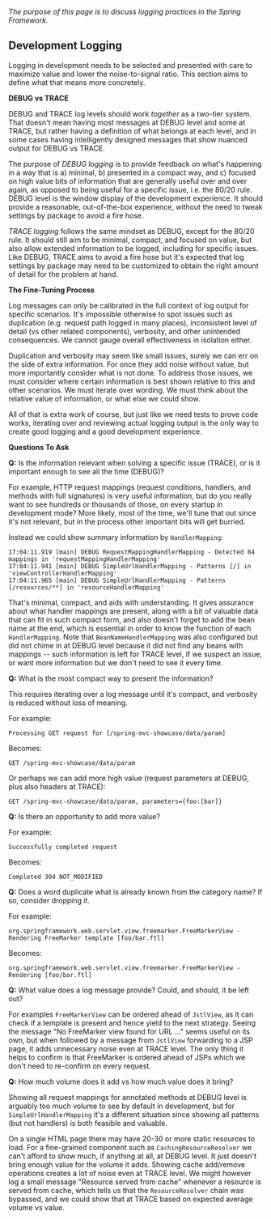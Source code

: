 
_The purpose of this page is to discuss logging practices in the Spring Framework._

## Development Logging

Logging in development needs to be selected and presented with care to maximize value and lower the noise-to-signal ratio. This section aims to define what that means more concretely.

**DEBUG vs TRACE**

DEBUG and TRACE log levels should work _together_ as a two-tier system. That doesn't mean having most messages at DEBUG level and some at TRACE, but rather having a definition of what belongs at each level, and in some cases having intelligently designed messages that show nuanced output for DEBUG vs TRACE.

The purpose of _DEBUG logging_ is to provide feedback on what's happening in a way that is a) minimal, b) presented in a compact way, and c) focused on high value bits of information that are generally useful over and over again, as opposed to being useful for a specific issue, i.e. the 80/20 rule. DEBUG level is the window display of the development experience. It should provide a reasonable, out-of-the-box experience, without the need to tweak settings by package to avoid a fire hose.

_TRACE logging_ follows the same mindset as DEBUG, except for the 80/20 rule. It should still aim to be minimal, compact, and focused on value, but also allow extended information to be logged, including for specific issues. Like DEBUG, TRACE aims to avoid a fire hose but it's expected that log settings by package may need to be customized to obtain the right amount of detail for the problem at hand.

**The Fine-Tuning Process**

Log messages can only be calibrated in the full context of log output for specific scenarios. It's impossible otherwise to spot issues such as duplication (e.g. request path logged in many places), inconsistent level of detail (vs other related components), verbosity, and other unintended consequences. We cannot gauge overall effectiveness in isolation either.

Duplication and verbosity may seem like small issues, surely we can err on the side of extra information. For once they add noise without value, but more importantly consider what is not done. To address those issues, we must consider where certain information is best shown relative to this and other scenarios. We must iterate over wording. We must think about the relative value of information, or what else we could show. 

All of that is extra work of course, but just like we need tests to prove code works, iterating over and reviewing actual logging output is the only way to create good logging and a good development experience.

**Questions To Ask**

**Q:** Is the information relevant when solving a specific issue (TRACE), or is it important enough to see all the time (DEBUG)?

For example, HTTP request mappings (request conditions, handlers, and methods with full signatures) is very useful information, but do you really want to see hundreds or thousands of those, on every startup in development mode? More likely, most of the time, we'll tune that out since it's not relevant, but in the process other important bits will get burried.

Instead we could show summary information by `HandlerMapping`:
```
17:04:11.919 [main] DEBUG RequestMappingHandlerMapping - Detected 84 mappings in 'requestMappingHandlerMapping'
17:04:11.941 [main] DEBUG SimpleUrlHandlerMapping - Patterns [/] in 'viewControllerHandlerMapping'
17:04:11.965 [main] DEBUG SimpleUrlHandlerMapping - Patterns [/resources/**] in 'resourceHandlerMapping'
```

That's minimal, compact, and aids with understanding. It gives assurance about what handler mappings are present, along with a bit of valuable data that can fit in such compact form, and also doesn't forget to add the bean name at the end, which is essential in order to know the function of each `HandlerMapping`. Note that `BeanNameHandlerMapping` was also configured but did not chime in at DEBUG level because it did not find any beans with mappings -- such information is left for TRACE level, if we suspect an issue, or want more information but we don't need to see it every time.

**Q:** What is the most compact way to present the information?

This requires iterating over a log message until it's compact, and verbosity is reduced without loss of meaning. 

For example:
```
Processing GET request for [/spring-mvc-showcase/data/param]
```
Becomes:
```
GET /spring-mvc-showcase/data/param
```
Or perhaps we can add more high value (request parameters at DEBUG, plus also headers at TRACE):
```
GET /spring-mvc-showcase/data/param, parameters={foo:[bar]}
```

**Q:** Is there an opportunity to add more value?

For example:
```
Successfully completed request
```
Becomes:
```
Completed 304 NOT_MODIFIED
```

**Q:** Does a word duplicate what is already known from the category name? If so, consider dropping it.

For example:
```
org.springframework.web.servlet.view.freemarker.FreeMarkerView - Rendering FreeMarker template [foo/bar.ftl]
```
Becomes:
```
org.springframework.web.servlet.view.freemarker.FreeMarkerView - Rendering [foo/bar.ftl]
```

**Q:** What value does a log message provide? Could, and should, it be left out?

For examples `FreeMarkerView` can be ordered ahead of `JstlView`, as it can check if a template is present and hence yield to the next strategy. Seeing the message "No FreeMarker view found for URL ..." seems useful on its own, but when followed by a message from `JstlView` forwarding to a JSP page, it adds unnecessary noise even at TRACE level. The only thing it helps to confirm is that FreeMarker is ordered ahead of JSPs which we don't need to re-confirm on every request. 

**Q:** How much volume does it add vs how much value does it bring?

Showing all request mappings for annotated methods at DEBUG level is arguably too much volume to see by default in development, but for `SimpleUrlHandlerMapping` it's a different situation since showing all patterns (but not handlers) is both feasible and valuable. 

On a single HTML page there may have 20-30 or more static resources to load. For a fine-grained component such as `CachingResourceResolver` we can't afford to show much, if anything at all, at DEBUG level. It just doesn't bring enough value for the volume it adds. Showing cache add/remove operations creates a lot of noise even at TRACE level. We might however log a small message "Resource served from cache" whenever a resource is served from cache, which tells us that the `ResourceResolver` chain was bypassed, and we could show that at TRACE based on expected average volume vs value.


